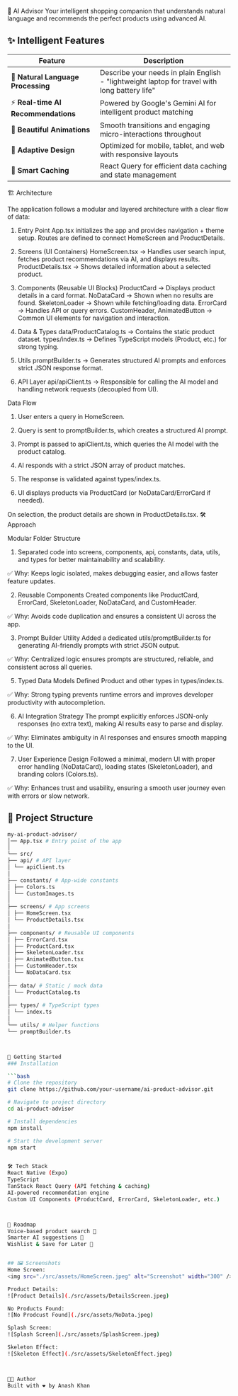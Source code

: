 🚀 AI Advisor
Your intelligent shopping companion that understands natural language and recommends the perfect products using advanced AI.


## ✨ Intelligent Features
| Feature | Description |
|---------|-------------|
| 🎯 **Natural Language Processing** | Describe your needs in plain English - "lightweight laptop for travel with long battery life" |
| ⚡ **Real-time AI Recommendations** | Powered by Google's Gemini AI for intelligent product matching |
| 🎨 **Beautiful Animations** | Smooth transitions and engaging micro-interactions throughout |
| 📱 **Adaptive Design** | Optimized for mobile, tablet, and web with responsive layouts |
| 💾 **Smart Caching** | React Query for efficient data caching and state management |

🏗️ Architecture

The application follows a modular and layered architecture with a clear flow of data:

1. Entry Point
App.tsx initializes the app and provides navigation + theme setup.
Routes are defined to connect HomeScreen and ProductDetails.

2. Screens (UI Containers)
HomeScreen.tsx → Handles user search input, fetches product recommendations via AI, and displays results.
ProductDetails.tsx → Shows detailed information about a selected product.

3. Components (Reusable UI Blocks)
ProductCard → Displays product details in a card format.
NoDataCard → Shown when no results are found.
SkeletonLoader → Shown while fetching/loading data.
ErrorCard → Handles API or query errors.
CustomHeader, AnimatedButton → Common UI elements for navigation and interaction.

4. Data & Types
data/ProductCatalog.ts → Contains the static product dataset.
types/index.ts → Defines TypeScript models (Product, etc.) for strong typing.

5. Utils
promptBuilder.ts → Generates structured AI prompts and enforces strict JSON response format.

6. API Layer
api/apiClient.ts → Responsible for calling the AI model and handling network requests (decoupled from UI).

Data Flow

1. User enters a query in HomeScreen.

2. Query is sent to promptBuilder.ts, which creates a structured AI prompt.

3. Prompt is passed to apiClient.ts, which queries the AI model with the product catalog.

4. AI responds with a strict JSON array of product matches.

5. The response is validated against types/index.ts.

6. UI displays products via ProductCard (or NoDataCard/ErrorCard if needed).

On selection, the product details are shown in ProductDetails.tsx.
🛠️ Approach

Modular Folder Structure
1. Separated code into screens, components, api, constants, data, utils, and types for better maintainability and scalability.

✅ Why: Keeps logic isolated, makes debugging easier, and allows faster feature updates.

2. Reusable Components
Created components like ProductCard, ErrorCard, SkeletonLoader, NoDataCard, and CustomHeader.

✅ Why: Avoids code duplication and ensures a consistent UI across the app.

3. Prompt Builder Utility
Added a dedicated utils/promptBuilder.ts for generating AI-friendly prompts with strict JSON output.

✅ Why: Centralized logic ensures prompts are structured, reliable, and consistent across all queries.

5. Typed Data Models
Defined Product and other types in types/index.ts.

✅ Why: Strong typing prevents runtime errors and improves developer productivity with autocompletion.

6. AI Integration Strategy
The prompt explicitly enforces JSON-only responses (no extra text), making AI results easy to parse and display.

✅ Why: Eliminates ambiguity in AI responses and ensures smooth mapping to the UI.

7. User Experience Design
Followed a minimal, modern UI with proper error handling (NoDataCard), loading states (SkeletonLoader), and branding colors (Colors.ts).

✅ Why: Enhances trust and usability, ensuring a smooth user journey even with errors or slow network.

## 📂 Project Structure
```bash
my-ai-product-advisor/
│── App.tsx # Entry point of the app
│
└── src/
├── api/ # API layer
│ └── apiClient.ts
│
├── constants/ # App-wide constants
│ ├── Colors.ts
│ └── CustomImages.ts
│
├── screens/ # App screens
│ ├── HomeScreen.tsx
│ └── ProductDetails.tsx
│
├── components/ # Reusable UI components
│ ├── ErrorCard.tsx
│ ├── ProductCard.tsx
│ ├── SkeletonLoader.tsx
│ ├── AnimatedButton.tsx
│ ├── CustomHeader.tsx
│ └── NoDataCard.tsx
│
├── data/ # Static / mock data
│ └── ProductCatalog.ts
│
├── types/ # TypeScript types
│ └── index.ts
│
└── utils/ # Helper functions
└── promptBuilder.ts



🚀 Getting Started
### Installation

```bash
# Clone the repository
git clone https://github.com/your-username/ai-product-advisor.git

# Navigate to project directory
cd ai-product-advisor

# Install dependencies
npm install

# Start the development server
npm start


🛠️ Tech Stack
React Native (Expo)
TypeScript
TanStack React Query (API fetching & caching)
AI-powered recommendation engine
Custom UI Components (ProductCard, ErrorCard, SkeletonLoader, etc.)



🔮 Roadmap
Voice-based product search 🎤
Smarter AI suggestions 🤖
Wishlist & Save for Later 💾


## 🖼 Screenshots
Home Screen:  
<img src="./src/assets/HomeScreen.jpeg" alt="Screenshot" width="300" />

Product Details:  
![Product Details](./src/assets/DetailsScreen.jpeg)

No Products Found:
![No Prodcust Found](./src/assets/NoData.jpeg)

Splash Screen:
![Splash Screen](./src/assets/SplashScreen.jpeg)

Skeleton Effect:
![Skeleton Effect](./src/assets/SkeletonEffect.jpeg)



👨‍💻 Author
Built with ❤️ by Anash Khan